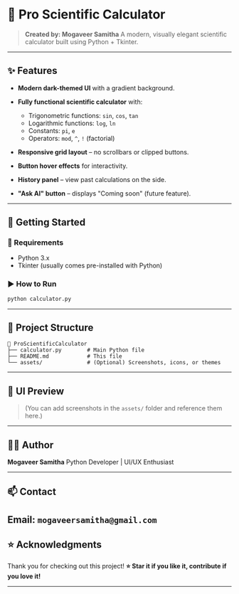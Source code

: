 # 🧠 Pro Scientific Calculator

> **Created by: Mogaveer Samitha**
> A modern, visually elegant scientific calculator built using Python + Tkinter.

---

## ✨ Features

* **Modern dark-themed UI** with a gradient background.
* **Fully functional scientific calculator** with:

  * Trigonometric functions: `sin`, `cos`, `tan`
  * Logarithmic functions: `log`, `ln`
  * Constants: `pi`, `e`
  * Operators: `mod`, `^`, `!` (factorial)
* **Responsive grid layout** – no scrollbars or clipped buttons.
* **Button hover effects** for interactivity.
* **History panel** – view past calculations on the side.
* **"Ask AI" button** – displays "Coming soon" (future feature).

---

## 🚀 Getting Started

### 🔧 Requirements

* Python 3.x
* Tkinter (usually comes pre-installed with Python)

### ▶️ How to Run

```bash
python calculator.py
```

---

## 📂 Project Structure

```
📁 ProScientificCalculator
├── calculator.py        # Main Python file
├── README.md            # This file
└── assets/              # (Optional) Screenshots, icons, or themes
```

---

## 📸 UI Preview

> (You can add screenshots in the `assets/` folder and reference them here.)

---

## 👨‍💻 Author

**Mogaveer Samitha**
Python Developer | UI/UX Enthusiast

---

## 📫 Contact

**Email**: `mogaveersamitha@gmail.com`
---

## ⭐ Acknowledgments

Thank you for checking out this project!
**⭐ Star it if you like it, contribute if you love it!**

---
